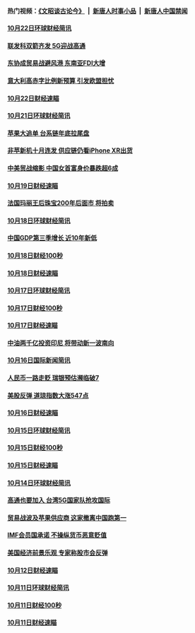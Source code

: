 #### 热门视频：[《文昭谈古论今》](https://github.com/gfw-breaker/wenzhao/blob/master/README.md?t=10240033) &nbsp;|&nbsp; [新唐人时事小品](https://github.com/gfw-breaker/ntdtv-comedy/blob/master/README.md?t=10240033) &nbsp;|&nbsp; [新唐人中国禁闻](https://github.com/gfw-breaker/ntdtv-news/blob/master/README.md?t=10240033)

#### [10月22日环球财经简讯](../pages/news208/a1396479.md?t=10240033) 

#### [联发科双箭齐发 5G迎战高通](../pages/news208/a1396463.md?t=10240033) 

#### [东协成贸易战避风港 东南亚FDI大增](../pages/news208/a1396462.md?t=10240033) 

#### [意大利高赤字比例新预算 引发欧盟担忧](../pages/news208/a1396344.md?t=10240033) 

#### [10月22日财经速瞄](../pages/news208/a1396383.md?t=10240033) 

#### [10月21日环球财经简讯](../pages/news208/a1396338.md?t=10240033) 

#### [苹果大追单 台系链年底拉尾盘](../pages/news208/a1396320.md?t=10240033) 

#### [非苹新机十月连发 供应链仍看iPhone XR出货](../pages/news208/a1396220.md?t=10240033) 

#### [中美贸战缩影 中国女首富身价暴跌超6成](../pages/news208/a1396150.md?t=10240033) 

#### [10月19日财经速瞄](../pages/news208/a1396078.md?t=10240033) 

#### [法国玛丽王后珠宝200年后面市 将拍卖](../pages/news208/a1396074.md?t=10240033) 

#### [10月18日环球财经简讯](../pages/news208/a1396037.md?t=10240033) 

#### [中国GDP第三季增长 近10年新低](../pages/news208/a1396032.md?t=10240033) 

#### [10月18日财经100秒](../pages/news208/a1396017.md?t=10240033) 

#### [10月18日财经速瞄](../pages/news208/a1395923.md?t=10240033) 

#### [10月17日环球财经简讯](../pages/news208/a1395879.md?t=10240033) 

#### [10月17日财经100秒](../pages/news208/a1395862.md?t=10240033) 

#### [10月17日财经速瞄](../pages/news208/a1395794.md?t=10240033) 

#### [中油两千亿投资印尼 将带动新一波南向](../pages/news208/a1395728.md?t=10240033) 

#### [10月16日国际新闻简讯](../pages/news208/a1395726.md?t=10240033) 

#### [人民币一路走贬 瑞银预估濒临破7](../pages/news208/a1395619.md?t=10240033) 

#### [美股反弹 道琼指数大涨547点](../pages/news208/a1395665.md?t=10240033) 

#### [10月16日财经速瞄](../pages/news208/a1395646.md?t=10240033) 

#### [10月15日环球财经简讯](../pages/news208/a1395588.md?t=10240033) 

#### [10月15日财经100秒](../pages/news208/a1395569.md?t=10240033) 

#### [10月15日财经速瞄](../pages/news208/a1395499.md?t=10240033) 

#### [10月14日环球财经简讯](../pages/news208/a1395446.md?t=10240033) 

#### [高通也要加入 台湾5G国家队抢攻国际](../pages/news208/a1395415.md?t=10240033) 

#### [贸易战波及苹果供应商 这家撤离中国跑第一](../pages/news208/a1395254.md?t=10240033) 

#### [IMF会员国承诺  不操纵货币恶意贬值](../pages/news208/a1395274.md?t=10240033) 

#### [美国经济前景乐观 专家称股市会反弹](../pages/news208/a1395159.md?t=10240033) 

#### [10月12日财经速瞄](../pages/news208/a1395177.md?t=10240033) 

#### [10月11日环球财经简讯](../pages/news208/a1395122.md?t=10240033) 

#### [10月11日财经100秒](../pages/news208/a1395097.md?t=10240033) 

#### [10月11日财经速瞄](../pages/news208/a1395020.md?t=10240033) 

